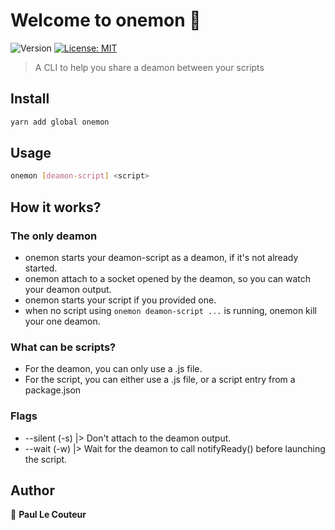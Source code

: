 # Welcome to onemon 👋
![Version](https://img.shields.io/badge/version-1.2.2-red.svg?cacheSeconds=2592000)
[![License: MIT](https://img.shields.io/badge/License-MIT-yellow.svg)](#)

> A CLI to help you share a deamon between your scripts

## Install

```sh
yarn add global onemon
```

## Usage

```sh
onemon [deamon-script] <script>
```
## How it works?

### The only deamon

- onemon starts your deamon-script as a deamon, if it's not already started.
- onemon attach to a socket opened by the deamon, so you can watch your deamon output.
- onemon starts your script if you provided one.
- when no script using `onemon deamon-script ...` is running, onemon kill your one deamon.

### What can be scripts?

- For the deamon, you can only use a .js file.
- For the script, you can either use a .js file, or a script entry from a package.json

### Flags

- --silent (-s) |> Don't attach to the deamon output.
- --wait (-w) |> Wait for the deamon to call notifyReady() before launching the script.

## Author

👤 **Paul Le Couteur**
